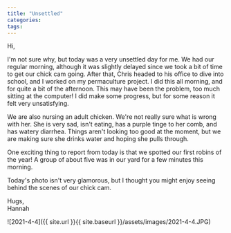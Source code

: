 ```yaml
---
title: "Unsettled"
categories:
tags:
---
```


Hi,

I'm not sure why, but today was a very unsettled day for me. We had our regular morning, although it was slightly delayed since we took a bit of time to get our chick cam going. After that, Chris headed to his office to dive into school, and I worked on my permaculture project. I did this all morning, and for quite a bit of the afternoon. This may have been the problem, too much sitting at the computer! I did make some progress, but for some reason it felt very unsatisfying.

We are also nursing an adult chicken. We're not really sure what is wrong with her. She is very sad, isn't eating, has a purple tinge to her comb, and has watery diarrhea. Things aren't looking too good at the moment, but we are making sure she drinks water and hoping she pulls through.

One exciting thing to report from today is that we spotted our first robins of the year! A group of about five was in our yard for a few minutes this morning.

Today's photo isn't very glamorous, but I thought you might enjoy seeing behind the scenes of our chick cam. 

Hugs,<br />
Hannah

![2021-4-4]({{ site.url }}{{ site.baseurl }}/assets/images/2021-4-4.JPG)